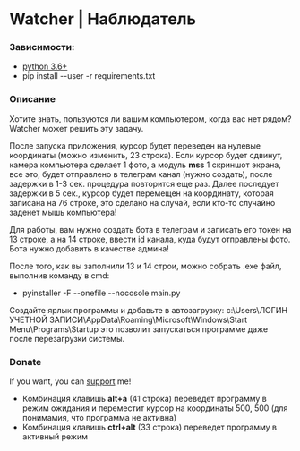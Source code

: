 # Watcher | Наблюдатель

### Зависимости:
* [python 3.6+](https://www.python.org/)
* pip install --user -r requirements.txt

### Описание
Хотите знать, пользуются ли вашим компьютером, когда вас нет рядом? Watcher может решить эту задачу.

После запуска приложения, курсор будет переведен на нулевые координаты (можно изменить, 23 строка).
Если курсор будет сдвинут, камера компьютера сделает 1 фото, а модуль **mss** 1 скриншот экрана, все это, будет отправлено в телеграм канал (нужно создать), после задержки в 1-3 сек. процедура повторится еще раз.
Далее последует задержки в 5 сек., курсор будет перемещен на координату, которая записана на 76 строке, это сделано на случай, если кто-то случайно заденет мышь компьютера! 

Для работы, вам нужно создать бота в телеграм и записать его токен на 13 строке, а на 14 строке, ввести id канала, куда будут отправлены фото. Бота нужно добавить в качестве админа!

После того, как вы заполнили 13 и 14 строи, можно собрать .exe файл, выполнив команду в cmd:
* pyinstaller -F --onefile --nocosole main.py

Создайте ярлык программы и добавьте в автозагрузку: c:\Users\ЛОГИН УЧЕТНОЙ ЗАПИСИ\AppData\Roaming\Microsoft\Windows\Start Menu\Programs\Startup это позволит запускаться программе даже после перезагрузки системы.
### Donate
If you want, you can [support](https://destream.net/live/iterweb/donate) me!
* Комбинация клавишь **alt+a** (41 строка) переведет программу в режим ожидания и переместит курсор на координаты 500, 500 (для понимамия, что программа не активна)
* Комбинация клавишь **ctrl+alt** (33 строка) переведет программу в активный режим

